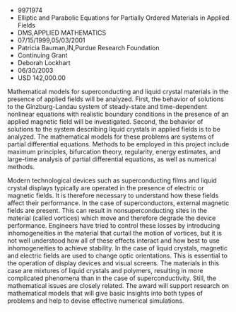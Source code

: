 
* 9971974
* Elliptic and Parabolic Equations for Partially Ordered Materials in Applied Fields
* DMS,APPLIED MATHEMATICS
* 07/15/1999,05/03/2001
* Patricia Bauman,IN,Purdue Research Foundation
* Continuing Grant
* Deborah Lockhart
* 06/30/2003
* USD 142,000.00

Mathematical models for superconducting and liquid crystal materials in the
presence of applied fields will be analyzed. First, the behavior of solutions to
the Ginzburg-Landau system of steady-state and time-dependent nonlinear
equations with realistic boundary conditions in the presence of an applied
magnetic field will be investigated. Second, the behavior of solutions to the
system describing liquid crystals in applied fields is to be analyzed. The
mathematical models for these problems are systems of partial differential
equations. Methods to be employed in this project include maximum principles,
bifurcation theory, regularity, energy estimates, and large-time analysis of
partial differential equations, as well as numerical methods.

Modern technological devices such as superconducting films and liquid crystal
displays typically are operated in the presence of electric or magnetic fields.
It is therefore necessary to understand how these fields affect their
performance. In the case of superconductors, external magnetic fields are
present. This can result in nonsuperconducting sites in the material (called
vortices) which move and therefore degrade the device performance. Engineers
have tried to control these losses by introducing inhomogeneities in the
material that curtail the motion of vortices, but it is not well understood how
all of these effects interact and how best to use inhomogeneities to achieve
stability. In the case of liquid crystals, magnetic and electric fields are used
to change optic orientations. This is essential to the operation of display
devices and visual screens. The materials in this case are mixtures of liquid
crystals and polymers, resulting in more complicated phenomena than in the case
of superconductivity. Still, the mathematical issues are closely related. The
award will support research on mathematical models that will give basic insights
into both types of problems and help to devise effective numerical simulations.


